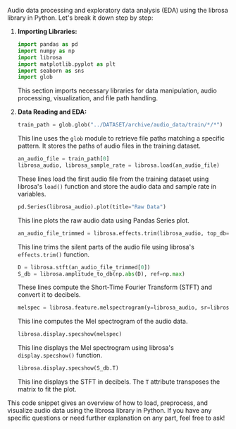 Audio data processing and exploratory data analysis (EDA) using the librosa library in Python. Let's break it down step by step:

1. **Importing Libraries:**
   ```python
   import pandas as pd
   import numpy as np
   import librosa
   import matplotlib.pyplot as plt
   import seaborn as sns
   import glob
   ```
   This section imports necessary libraries for data manipulation, audio processing, visualization, and file path handling.

2. **Data Reading and EDA:**
   ```python
   train_path = glob.glob("../DATASET/archive/audio_data/train/*/*")
   ```
   This line uses the `glob` module to retrieve file paths matching a specific pattern. It stores the paths of audio files in the training dataset.

   ```python
   an_audio_file = train_path[0]
   librosa_audio, librosa_sample_rate = librosa.load(an_audio_file)
   ```
   These lines load the first audio file from the training dataset using librosa's `load()` function and store the audio data and sample rate in variables.

   ```python
   pd.Series(librosa_audio).plot(title="Raw Data")
   ```
   This line plots the raw audio data using Pandas Series plot.

   ```python
   an_audio_file_trimmed = librosa.effects.trim(librosa_audio, top_db=30)
   ```
   This line trims the silent parts of the audio file using librosa's `effects.trim()` function.

   ```python
   D = librosa.stft(an_audio_file_trimmed[0])
   S_db = librosa.amplitude_to_db(np.abs(D), ref=np.max)
   ```
   These lines compute the Short-Time Fourier Transform (STFT) and convert it to decibels.

   ```python
   melspec = librosa.feature.melspectrogram(y=librosa_audio, sr=librosa_sample_rate, n_mels=40)
   ```
   This line computes the Mel spectrogram of the audio data.

   ```python
   librosa.display.specshow(melspec)
   ```
   This line displays the Mel spectrogram using librosa's `display.specshow()` function.

   ```python
   librosa.display.specshow(S_db.T)
   ```
   This line displays the STFT in decibels. The `T` attribute transposes the matrix to fit the plot.

This code snippet gives an overview of how to load, preprocess, and visualize audio data using the librosa library in Python. If you have any specific questions or need further explanation on any part, feel free to ask!
